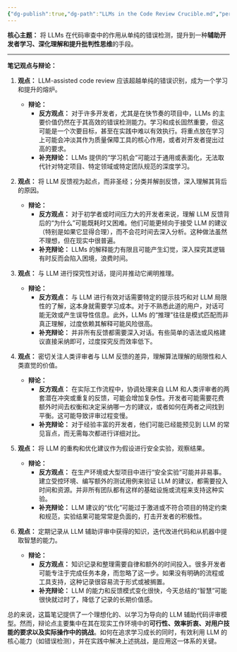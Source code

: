```yaml
---
{"dg-publish":true,"dg-path":"LLMs in the Code Review Crucible.md","permalink":"/ll-ms-in-the-code-review-crucible/","tags":["Status/TODO"],"created":"2025-04-17T19:56:00","updated":"2025-04-17 19:56"}
---
```




**核心主题：** 将 LLMs 在代码审查中的作用从单纯的错误检测，提升到一种**辅助开发者学习、深化理解和提升批判性思维**的手段。

---

**笔记观点与辩论：**

1.  **观点：** LLM-assisted code review 应该超越单纯的错误识别，成为一个学习和提升的熔炉。
    *   **辩论：**
        *   **反方观点：** 对于许多开发者，尤其是在快节奏的项目中，LLMs 的主要价值仍然在于其高效的错误检测能力。学习和成长固然重要，但这可能是一个次要目标，甚至在实践中难以有效执行。将重点放在学习上可能会冲淡其作为质量保障工具的核心作用，或者对开发者提出过高的要求。
        *   **补充辩论：** LLMs 提供的“学习机会”可能过于通用或表面化，无法取代针对特定项目、特定领域或特定团队规范的深度学习。

2.  **观点：** 将 LLM 反馈视为起点，而非圣经；分类并解剖反馈，深入理解其背后的原因。
    *   **辩论：**
        *   **反方观点：** 对于初学者或时间压力大的开发者来说，理解 LLM 反馈背后的“为什么”可能既耗时又困难。他们可能更倾向于接受 LLM 的建议（特别是如果它显得合理），而不会花时间去深入分析。这种做法虽然不理想，但在现实中很普遍。
        *   **补充辩论：** LLMs 的解释能力有限且可能产生幻觉，深入探究其逻辑有时反而会陷入困境，浪费时间。

3.  **观点：** 与 LLM 进行探究性对话，提问并推动它阐明推理。
    *   **辩论：**
        *   **反方观点：** 与 LLM 进行有效对话需要特定的提示技巧和对 LLM 局限性的了解，这本身就需要学习成本。对于不熟悉此道的用户，对话可能无效或产生误导性信息。此外，LLMs 的“推理”往往是模式匹配而非真正理解，过度依赖其解释可能风险很高。
        *   **补充辩论：** 并非所有反馈都需要深入对话。有些简单的语法或风格建议直接采纳即可，过度探究反而效率低下。

4.  **观点：** 密切关注人类评审者与 LLM 反馈的差异，理解算法理解的局限性和人类直觉的价值。
    *   **辩论：**
        *   **反方观点：** 在实际工作流程中，协调处理来自 LLM 和人类评审者的两套潜在冲突或重复的反馈，可能会增加复杂性。开发者可能需要花费额外时间去权衡和决定采纳哪一方的建议，或者如何在两者之间找到平衡。这可能导致评审过程变慢。
        *   **补充辩论：** 对于经验丰富的开发者，他们可能已经能预见到 LLM 的常见盲点，而无需每次都进行详细对比。

5.  **观点：** 将 LLM 的重构和优化建议作为假设进行安全实验，观察结果。
    *   **辩论：**
        *   **反方观点：** 在生产环境或大型项目中进行“安全实验”可能并非易事。建立受控环境、编写额外的测试用例来验证 LLM 的建议，都需要投入时间和资源。并非所有团队都有这样的基础设施或流程来支持这种实验。
        *   **补充辩论：** LLM 建议的“优化”可能过于激进或不符合项目的特定约束和规范，实验结果可能常常是负面的，打击开发者的积极性。

6.  **观点：** 定期记录从 LLM 辅助评审中获得的知识，迭代改进代码和从机器中提取智慧的能力。
    *   **辩论：**
        *   **反方观点：** 知识记录和整理需要自律和额外的时间投入。很多开发者可能专注于完成任务本身，而忽略了这一步。如果没有明确的流程或工具支持，这种记录很容易流于形式或被搁置。
        *   **补充辩论：** LLM 的能力和反馈模式变化很快，今天总结的“智慧”可能很快就过时了，降低了记录的长期价值感。

总的来说，这篇笔记提供了一个理想化的、以学习为导向的 LLM 辅助代码评审模型。然而，辩论点主要集中在其在现实工作环境中的**可行性、效率折衷、对用户技能的要求以及实际操作中的挑战**。如何在追求学习成长的同时，有效利用 LLM 的核心能力（如错误检测），并在实践中解决上述挑战，是应用这一体系的关键。